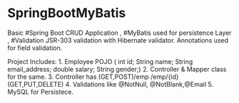 # SpringBootMyBatis


Basic #Spring Boot CRUD Application , 
#MyBatis used for persistence Layer , 
#Validation  JSR-303 validation with Hibernate validator.
Annotations used for field validation. 



Project Includes: 
                 1. Employee POJO ( int id; String name;    String email_address;    double salary;    String gender;)
                 2. Controller & Mapper class for the same. 
                 3. Controller has (GET,POST)/emp  /emp/{id}(GET,PUT,DELETE)
                 4. Validations like @NotNull, @NotBlank,@Email 
                 5. MySQL for Persistece. 
